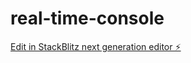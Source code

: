 # real-time-console

[Edit in StackBlitz next generation editor ⚡️](https://stackblitz.com/~/github.com/UllasCL/real-time-console)